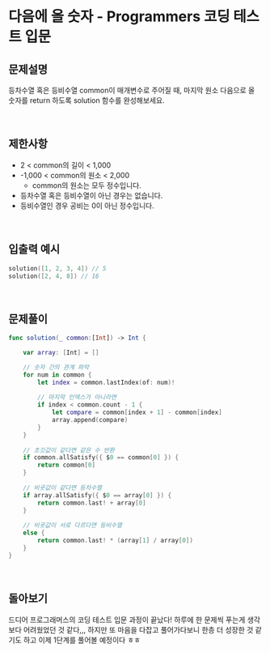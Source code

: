 # 다음에 올 숫자 - Programmers 코딩 테스트 입문

## 문제설명
등차수열 혹은 등비수열 common이 매개변수로 주어질 때, 마지막 원소 다음으로 올 숫자를 return 하도록 solution 함수를 완성해보세요.

<br>

## 제한사항
- 2 < common의 길이 < 1,000
- -1,000 < common의 원소 < 2,000
    - common의 원소는 모두 정수입니다.
- 등차수열 혹은 등비수열이 아닌 경우는 없습니다.
- 등비수열인 경우 공비는 0이 아닌 정수입니다.

<br>

## 입출력 예시
~~~swift
solution([1, 2, 3, 4]) // 5
solution([2, 4, 8]) // 16
~~~

<br>

## 문제풀이
~~~swift
func solution(_ common:[Int]) -> Int {

    var array: [Int] = []

    // 숫자 간의 관계 파악
    for num in common {
        let index = common.lastIndex(of: num)!
        
        // 마지막 인덱스가 아니라면
        if index < common.count - 1 {
            let compare = common[index + 1] - common[index]
            array.append(compare)
        }
    }
    
    // 초깃값이 같다면 같은 수 반환
    if common.allSatisfy({ $0 == common[0] }) {
        return common[0]
    }
    
    // 비굣값이 같다면 등차수열
    if array.allSatisfy({ $0 == array[0] }) {
        return common.last! + array[0]
    }
    
    // 비굣값이 서로 다르다면 등비수열
    else {
        return common.last! * (array[1] / array[0])
    }
}
~~~

<br>

## 돌아보기
드디어 프로그래머스의 코딩 테스트 입문 과정이 끝났다! 하루에 한 문제씩 푸는게 생각보다 어려웠었던 것 같다,,, 하지만 또 마음을 다잡고 풀어가다보니 한층 더 성장한 것 같기도 하고 이제 1단계를 풀어볼 예정이다 ㅎㅎ